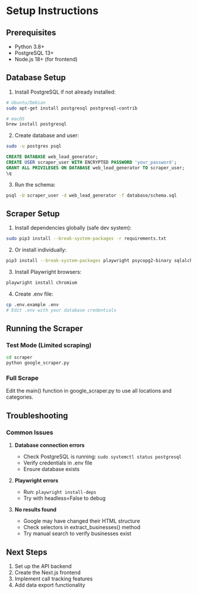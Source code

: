 # Setup Instructions

## Prerequisites
- Python 3.8+
- PostgreSQL 13+
- Node.js 18+ (for frontend)

## Database Setup

1. Install PostgreSQL if not already installed:
```bash
# Ubuntu/Debian
sudo apt-get install postgresql postgresql-contrib

# macOS
brew install postgresql
```

2. Create database and user:
```bash
sudo -u postgres psql
```

```sql
CREATE DATABASE web_lead_generator;
CREATE USER scraper_user WITH ENCRYPTED PASSWORD 'your_password';
GRANT ALL PRIVILEGES ON DATABASE web_lead_generator TO scraper_user;
\q
```

3. Run the schema:
```bash
psql -U scraper_user -d web_lead_generator -f database/schema.sql
```

## Scraper Setup

1. Install dependencies globally (safe dev system):
```bash
sudo pip3 install --break-system-packages -r requirements.txt
```

2. Or install individually:
```bash
pip3 install --break-system-packages playwright psycopg2-binary sqlalchemy python-dotenv
```

3. Install Playwright browsers:
```bash
playwright install chromium
```

4. Create .env file:
```bash
cp .env.example .env
# Edit .env with your database credentials
```

## Running the Scraper

### Test Mode (Limited scraping)
```bash
cd scraper
python google_scraper.py
```

### Full Scrape
Edit the main() function in google_scraper.py to use all locations and categories.

## Troubleshooting

### Common Issues

1. **Database connection errors**
   - Check PostgreSQL is running: `sudo systemctl status postgresql`
   - Verify credentials in .env file
   - Ensure database exists

2. **Playwright errors**
   - Run: `playwright install-deps`
   - Try with headless=False to debug

3. **No results found**
   - Google may have changed their HTML structure
   - Check selectors in extract_businesses() method
   - Try manual search to verify businesses exist

## Next Steps

1. Set up the API backend
2. Create the Next.js frontend
3. Implement call tracking features
4. Add data export functionality